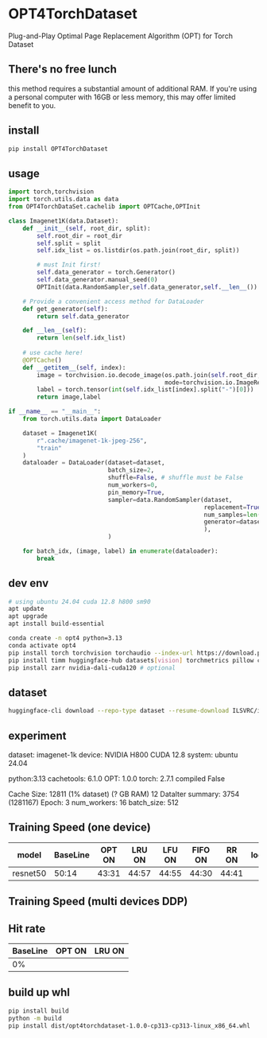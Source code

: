 # OPT4TorchDataset
Plug-and-Play Optimal Page Replacement Algorithm (OPT) for Torch Dataset

## There's no free lunch
this method requires a substantial amount of additional RAM. 
If you're using a personal computer with 16GB or less memory, this may offer limited benefit to you.

## install
```bash
pip install OPT4TorchDataset
```

## usage
```python
import torch,torchvision
import torch.utils.data as data
from OPT4TorchDataSet.cachelib import OPTCache,OPTInit

class Imagenet1K(data.Dataset):
    def __init__(self, root_dir, split):
        self.root_dir = root_dir
        self.split = split
        self.idx_list = os.listdir(os.path.join(root_dir, split))

        # must Init first!
        self.data_generator = torch.Generator()
        self.data_generator.manual_seed(0)
        OPTInit(data.RandomSampler,self.data_generator,self.__len__())

    # Provide a convenient access method for DataLoader
    def get_generator(self):
        return self.data_generator

    def __len__(self):
        return len(self.idx_list)
    
    # use cache here!
    @OPTCache() 
    def __getitem__(self, index):
        image = torchvision.io.decode_image(os.path.join(self.root_dir, self.split,  self.idx_list[index]),
                                            mode=torchvision.io.ImageReadMode.RGB)
        label = torch.tensor(int(self.idx_list[index].split("-")[0]))
        return image,label

if __name__ == "__main__":
    from torch.utils.data import DataLoader

    dataset = Imagenet1K(
        r".cache/imagenet-1k-jpeg-256",
        "train"
    )
    dataloader = DataLoader(dataset=dataset,
                            batch_size=2,
                            shuffle=False, # shuffle must be False
                            num_workers=0,
                            pin_memory=True,
                            sampler=data.RandomSampler(dataset,
                                                       replacement=True,
                                                       num_samples=len(dataset) * 3,
                                                       generator=dataset.get_generator()
                                                       ),
                            )

    for batch_idx, (image, label) in enumerate(dataloader):
        break
```

## dev env
```bash
# using ubuntu 24.04 cuda 12.8 h800 sm90
apt update
apt upgrade
apt install build-essential
```

```bash
conda create -n opt4 python=3.13
conda activate opt4
pip install torch torchvision torchaudio --index-url https://download.pytorch.org/whl/cu128
pip install timm huggingface-hub datasets[vision] torchmetrics pillow cachetools swanlab
pip install zarr nvidia-dali-cuda120 # optional
```

## dataset
```bash
huggingface-cli download --repo-type dataset --resume-download ILSVRC/imagenet-1k --local-dir ./imagenet-1k --token {your_token_here}
```

## experiment
dataset: imagenet-1k
device: NVIDIA H800 CUDA 12.8
system: ubuntu 24.04

python:3.13
cachetools: 6.1.0
OPT: 1.0.0
torch: 2.7.1 compiled False

Cache Size: 12811 (1% dataset) (? GB RAM) 12
DataIter summary: 3754 (1281167)
Epoch: 3
num_workers: 16
batch_size: 512

## Training Speed (one device)

| model    | BaseLine | OPT ON | LRU ON | LFU ON | FIFO ON | RR ON | log |
| -------- | -------- | ------ | ------ | ------ | ------- | ----- | --- |
| resnet50 | 50:14    | 43:31  | 44:57  | 44:55  | 44:30   | 44:41 |     |

## Training Speed (multi devices DDP)


## Hit rate
| BaseLine | OPT ON | LRU ON |
| -------- | ------ | ------ |
| 0%       |

## build up whl
```bash
pip install build
python -m build
pip install dist/opt4torchdataset-1.0.0-cp313-cp313-linux_x86_64.whl
```
